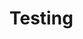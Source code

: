 <!-- placeholder file -- do not edit -->
<!-- will be replaced by the CI upon deployment -->

# Testing